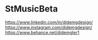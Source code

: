 # StMusicBeta

https://www.linkedin.com/in/didemgdesign/
https://www.instagram.com/didemgdesign/
https://www.behance.net/didemgler1
